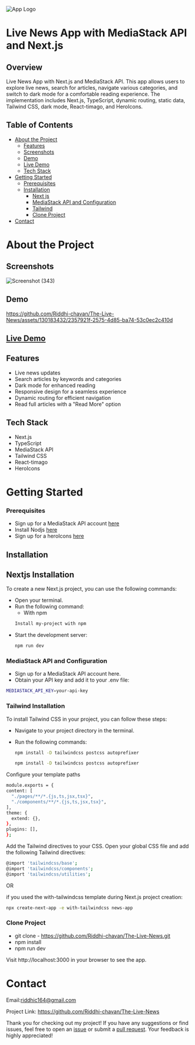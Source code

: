 
![App Logo](<URL_TO_YOUR_LOGO_IMAGE>)

# Live News App with MediaStack API and Next.js

## Overview

Live News App with Next.js and MediaStack API. This app allows users to explore live news, search for articles, navigate various categories, and switch to dark mode for a comfortable reading experience. The implementation includes Next.js, TypeScript, dynamic routing, static data, Tailwind CSS, dark mode, React-timago, and HeroIcons.

## Table of Contents
- [About the Project](#about-the-project)
  - [Features](#features)
  - [Screenshots](#screenshots)
  - [Demo](#tech-stack)
  - [Live Demo](#tech-stack)
  - [Tech Stack](#tech-stack)
- [Getting Started](#getting-started)
  - [Prerequisites](#prerequisites)
  - [Installation](#installation)
      - [Next js ](#nextjs-installation)
       - [MediaStack API and Configuration ](##mediastack-api-and-configuration)
       - [Tailwind ](#tailwind-installation)
     - [Clone Project](#clone-project)
- [Contact](#contact)

# About the Project

## Screenshots

![Screenshot (343)](https://github.com/Riddhi-chavan/The-Live-News/assets/130183432/6e9fa2a3-10db-402d-a1ed-c18bdb0cba66)

## Demo 

https://github.com/Riddhi-chavan/The-Live-News/assets/130183432/2357921f-2575-4d85-ba74-53c0ec2c410d

## [Live Demo](https://the-live-news.vercel.app/)

## Features

- Live news updates
- Search articles by keywords and categories
- Dark mode for enhanced reading
- Responsive design for a seamless experience
- Dynamic routing for efficient navigation
- Read full articles with a "Read More" option


## Tech Stack

- Next.js
- TypeScript
- MediaStack API
- Tailwind CSS
- React-timago
- HeroIcons

# Getting Started

### Prerequisites

- Sign up for a MediaStack API account [here](https://mediastack.com/)
- Install Nodjs  [here](https://nodejs.org/en)
- Sign up for a heroIcons [here](https://heroicons.com)

## Installation

## Nextjs Installation 
To create a new Next.js project, you can use the following commands:

  - Open your terminal.
  - Run the following command:
      - With npm
      ```bash
      Install my-project with npm 
      ```
  - Start the development server: 
    ```bash
    npm run dev
    ```

### MediaStack API and Configuration

- Sign up for a MediaStack API account here.
- Obtain your API key and add it to your .env file:
```bash
MEDIASTACK_API_KEY=your-api-key 
```
### Tailwind Installation 

To install Tailwind CSS in your project, you can follow these steps:

- Navigate to your project directory in the terminal.

 - Run the following commands:
  
    ```bash 
    npm install -D tailwindcss postcss autoprefixer
    ```
    ```bash
    npm install -D tailwindcss postcss autoprefixer
    ```

  Configure your template paths

  ```bash
  module.exports = {
  content: [
    "./pages/**/*.{js,ts,jsx,tsx}",
    "./components/**/*.{js,ts,jsx,tsx}",
  ],
  theme: {
    extend: {},
  },
  plugins: [],
};
```

Add the Tailwind directives to your CSS. Open your global CSS file and add the following Tailwind directives:

```bash
@import 'tailwindcss/base';
@import 'tailwindcss/components';
@import 'tailwindcss/utilities';
```

OR 

if you used the with-tailwindcss template during Next.js project creation:

```bash
npx create-next-app -e with-tailwindcss news-app
```

### Clone Project
  - git clone  -   https://github.com/Riddhi-chavan/The-Live-News.git
  - npm install
  - npm run dev

Visit http://localhost:3000 in your browser to see the app.


# Contact

Email:riddhic164@gmail.com

Project Link: https://github.com/Riddhi-chavan/The-Live-News


Thank you
for checking out my project! If you have any suggestions or find issues, feel free to open an [issue](https://github.com/Riddhi-chavan/The-Live-News/issues) or submit a [pull request](https://github.com/Riddhi-chavan/The-Live-News/pulls). Your feedback is highly appreciated!

